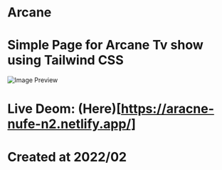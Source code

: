 # Arcane

# Simple Page for Arcane Tv show using Tailwind CSS
![Image Preview]([https://github.com/Nuf1i/arcane-page/blob/main/twt-img/preview.png])
# Live Deom: (Here)[https://aracne-nufe-n2.netlify.app/]
# Created at 2022/02
